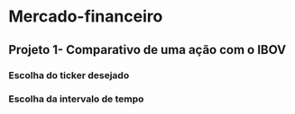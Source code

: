 # Mercado-financeiro
## Projeto 1- Comparativo de uma ação com o IBOV 
### Escolha do ticker desejado 
### Escolha da intervalo de tempo
